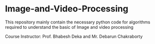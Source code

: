 # Image-and-Video-Processing
This repository mainly contain the necessary python code for algorithms required to understand the basic of Image and video processing


Course Instructor:
Prof. Bhabesh Deka and 
Mr. Debarun Chakraborty
